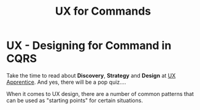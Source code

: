 ﻿---
title: UX for Commands
---
# UX - Designing for Command in CQRS

Take the time to read about **Discovery**, **Strategy** and **Design** at [UX Apprentice](http://www.uxapprentice.com/). And yes, there will be a pop quiz….

When it comes to UX design, there are a number of common patterns that can be used as "starting points" for certain situations.